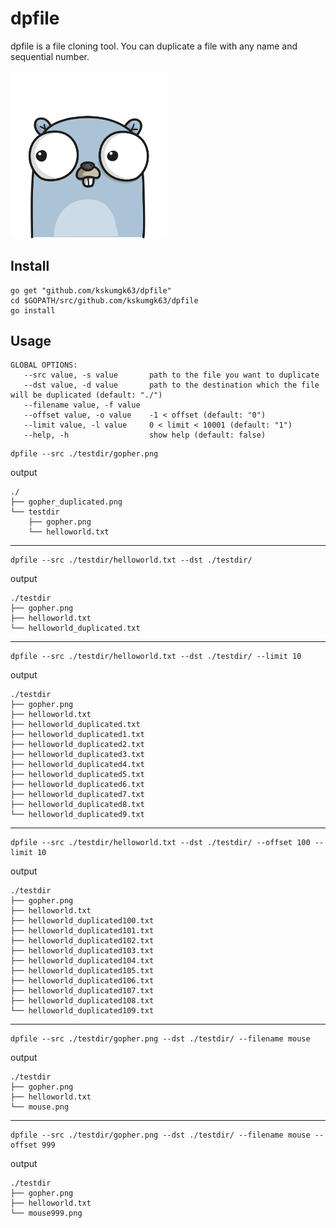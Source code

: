 # dpfile

dpfile is a file cloning tool. You can duplicate a file with any name and sequential number.

<img src="./testdir/gopher.png" width="250px">

## Install

```
go get "github.com/kskumgk63/dpfile"
cd $GOPATH/src/github.com/kskumgk63/dpfile
go install
```

## Usage

```
GLOBAL OPTIONS:
   --src value, -s value       path to the file you want to duplicate
   --dst value, -d value       path to the destination which the file will be duplicated (default: "./")
   --filename value, -f value  
   --offset value, -o value    -1 < offset (default: "0")
   --limit value, -l value     0 < limit < 10001 (default: "1")
   --help, -h                  show help (default: false)
```

```
dpfile --src ./testdir/gopher.png
```

output

```
./
├── gopher_duplicated.png
└── testdir
    ├── gopher.png
    └── helloworld.txt
```

---

```
dpfile --src ./testdir/helloworld.txt --dst ./testdir/
```

output

```
./testdir
├── gopher.png
├── helloworld.txt
└── helloworld_duplicated.txt
```

---

```
dpfile --src ./testdir/helloworld.txt --dst ./testdir/ --limit 10
```

output

```
./testdir
├── gopher.png
├── helloworld.txt
├── helloworld_duplicated.txt
├── helloworld_duplicated1.txt
├── helloworld_duplicated2.txt
├── helloworld_duplicated3.txt
├── helloworld_duplicated4.txt
├── helloworld_duplicated5.txt
├── helloworld_duplicated6.txt
├── helloworld_duplicated7.txt
├── helloworld_duplicated8.txt
└── helloworld_duplicated9.txt
```

---

```
dpfile --src ./testdir/helloworld.txt --dst ./testdir/ --offset 100 --limit 10
```

output

```
./testdir
├── gopher.png
├── helloworld.txt
├── helloworld_duplicated100.txt
├── helloworld_duplicated101.txt
├── helloworld_duplicated102.txt
├── helloworld_duplicated103.txt
├── helloworld_duplicated104.txt
├── helloworld_duplicated105.txt
├── helloworld_duplicated106.txt
├── helloworld_duplicated107.txt
├── helloworld_duplicated108.txt
└── helloworld_duplicated109.txt
```

---

```
dpfile --src ./testdir/gopher.png --dst ./testdir/ --filename mouse
```

output

```
./testdir
├── gopher.png
├── helloworld.txt
└── mouse.png
```

---

```
dpfile --src ./testdir/gopher.png --dst ./testdir/ --filename mouse --offset 999
```

output

```
./testdir
├── gopher.png
├── helloworld.txt
└── mouse999.png
```

